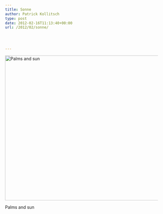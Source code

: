 ```yaml
---
title: Sonne
author: Patrick Kollitsch
type: post
date: 2012-02-16T11:13:40+00:00
url: /2012/02/sonne/




---
```

<div class="media photo image">
  <a href="http://www.flickr.com/photos/schreibblogade/6771359565/" title="Palms and sun by Patrick Kollitsch, on Flickr"><img src="//farm8.staticflickr.com/7150/6771359565_3b324ae549_z.jpg" width="640" height="480" alt="Palms and sun" /></a></p> 
  
  <p>
    Palms and sun
  </p>
</div>
